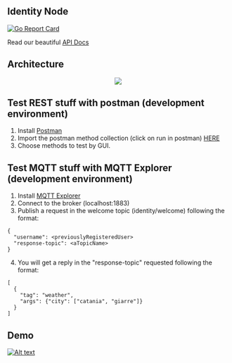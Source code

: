 ## Identity Node
[![Go Report Card](https://goreportcard.com/badge/github.com/AlessandroSpallina/SmartFeed)](https://goreportcard.com/report/github.com/AlessandroSpallina/SmartFeed)

Read our beautiful [API Docs](https://documenter.getpostman.com/view/13959997/TWDXpHP6)

## Architecture
<p align="center">
  <img src="https://spee.ch/d/identity-node.png">
</p>

## Test REST stuff with postman (development environment)
1. Install [Postman](https://www.postman.com/)
2. Import the postman method collection (click on run in postman) [HERE](https://documenter.getpostman.com/view/13959997/TWDXpHP6)
3. Choose methods to test by GUI.

## Test MQTT stuff with MQTT Explorer (development environment)
1. Install [MQTT Explorer](http://mqtt-explorer.com/)
2. Connect to the broker (localhost:1883)
3. Publish a request in the welcome topic (identity/welcome) following the format:
```
{
  "username": <previouslyRegisteredUser>
  "response-topic": <aTopicName>
}
```
4. You will get a reply in the "response-topic" requested following the format:
```
[
  {
    "tag": "weather",
    "args": {"city": ["catania", "giarre"]}
  }
]
```

## Demo
[![Alt text](https://spee.ch/3/identity-node-demo2.jpg)](https://spee.ch/d/identity-node-demo-v0.webm)
